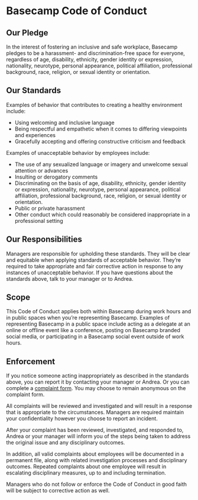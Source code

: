 # Basecamp Code of Conduct

## Our Pledge

In the interest of fostering an inclusive and safe workplace, Basecamp pledges to be a harassment- and discrimination-free space for everyone, regardless of age, disability, ethnicity, gender identity or expression, nationality, neurotype, personal appearance, political affiliation, professional background, race, religion, or sexual identity or orientation.

## Our Standards

Examples of behavior that contributes to creating a healthy environment include:

- Using welcoming and inclusive language
- Being respectful and empathetic when it comes to differing viewpoints and experiences
- Gracefully accepting and offering constructive criticism and feedback

Examples of unacceptable behavior by employees include:

- The use of any sexualized language or imagery and unwelcome sexual attention or advances
- Insulting or derogatory comments
- Discriminating on the basis of age, disability, ethnicity, gender identity or expression, nationality, neurotype, personal appearance, political affiliation, professional background, race, religion, or sexual identity or orientation.
- Public or private harassment
- Other conduct which could reasonably be considered inappropriate in a professional setting

## Our Responsibilities
Managers are responsible for upholding these standards. They will be clear and equitable when applying standards of acceptable behavior. They’re required to take appropriate and fair corrective action in response to any instances of unacceptable behavior. If you have questions about the standards above, talk to your manager or to Andrea.

## Scope
This Code of Conduct applies both within Basecamp during work hours and in public spaces when you’re representing Basecamp. Examples of representing Basecamp in a public space include acting as a delegate at an online or offline event like a conference, posting on Basecamp branded social media, or participating in a Basecamp social event outside of work hours.

## Enforcement
If you notice someone acting inappropriately as described in the standards above, you can report it by contacting your manager or Andrea. Or you can complete a [complaint form](https://3.basecamp.com/2914079/buckets/22311406/documents/4177996672). You may choose to remain anonymous on the complaint form.

All complaints will be reviewed and investigated and will result in a response that is appropriate to the circumstances. Managers are required maintain your confidentiality however you choose to report an incident.

After your complaint has been reviewed, investigated, and responded to, Andrea or your manager will inform you of the steps being taken to address the original issue and any disciplinary outcomes.

In addition, all valid complaints about employees will be documented in a permanent file, along with related investigation processes and disciplinary outcomes. Repeated complaints about one employee will result in escalating disciplinary measures, up to and including termination.

Managers who do not follow or enforce the Code of Conduct in good faith will be subject to corrective action as well.
